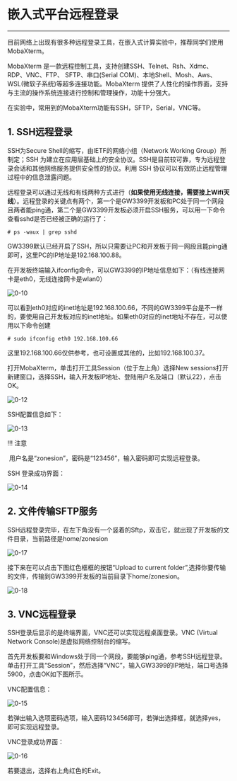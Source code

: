 # 嵌入式平台远程登录

------

目前网络上出现有很多种远程登录工具，在嵌入式计算实验中，推荐同学们使用MobaXterm。

MobaXterm 是一款远程控制工具，支持创建SSH、Telnet、Rsh、Xdmc、RDP、VNC、FTP、 SFTP、串口(Serial COM)、本地Shell、Mosh、Aws、WSL(微软子系统)等超多连接功能。MobaXterm 提供了人性化的操作界面，支持与主流的操作系统连接进行控制和管理操作，功能十分强大。

在实验中，常用到的MobaXterm功能有SSH，SFTP，Serial，VNC等。

## 1.  SSH远程登录

SSH为Secure Shell的缩写，由IETF的网络小组（Network Working Group）所制定；SSH 为建立在应用层基础上的安全协议。SSH是目前较可靠，专为远程登录会话和其他网络服务提供安全性的协议。利用 SSH 协议可以有效防止远程管理过程中的信息泄露问题。

远程登录可以通过无线和有线两种方式进行（**如果使用无线连接，需要接上Wifi天线**）。远程登录的关键点有两个，第一个是GW3399开发板和PC处于同一个网段且两者能ping通，第二个是GW3399开发板必须开启SSH服务，可以用一下命令查看sshd是否已经被正确的运行了：

    # ps -waux | grep sshd

GW3399默认已经开启了SSH，所以只需要让PC和开发板于同一网段且能ping通即可，这里PC的IP地址是192.168.100.88。

在开发板终端输入ifconfig命令，可以GW3399的IP地址信息如下：（有线连接网卡是eth0，无线连接网卡是wlan0）

![0-10](part2.assets/0-10-1588575653497.png)

可以看到eth0对应的inet地址是192.168.100.66，不同的GW3399平台是不一样的，要使用自己开发板对应的inet地址。如果eth0对应的inet地址不存在，可以使用以下命令创建

    # sudo ifconfig eth0 192.168.100.66

这里192.168.100.66仅供参考，也可设置成其他的，比如192.168.100.37。

打开MobaXterm，单击打开工具Session（位于左上角）选择New sessions打开新建窗口，选择SSH，输入开发板IP地址、登陆用户名及端口（默认22），点击OK。

![0-12](part2.assets/0-12.png)

SSH配置信息如下：

![0-13](part2.assets/0-13.png)

!!! 注意

​	用户名是“zonesion”，密码是“123456”，输入密码即可实现远程登录。

SSH 登录成功界面：

![0-14](part2.assets/0-14.png)



## 2.  文件传输SFTP服务

SSH远程登录完毕，在左下角没有一个竖着的Sftp，双击它，就出现了开发板的文件目录，当前路径是home/zonesion

![0-17](part2.assets/0-17.png)

接下来在可以点击下图红色框框的按钮“Upload to current folder”,选择你要传输的文件，传输到GW3399开发板的当前目录下home/zonesion。



![0-18](part2.assets/0-18.png)

## 3.  VNC远程登录

SSH登录后显示的是终端界面，VNC还可以实现远程桌面登录。VNC (Virtual Network Console)是虚拟网络控制台的缩写。

首先开发板要和Windows处于同一个网段，要能够ping通，参考SSH远程登录。单击打开工具“Session”，然后选择“VNC”，输入GW3399的IP地址，端口号选择5900，点击OK如下图所示。

VNC配置信息：

![0-15](part2.assets/0-15.png)

若弹出输入选项密码选项，输入密码123456即可，若弹出选择框，就选择yes，即可实现远程登录。

VNC登录成功界面：

![0-16](part2.assets/0-16.png)

若要退出，选择右上角红色的Exit。